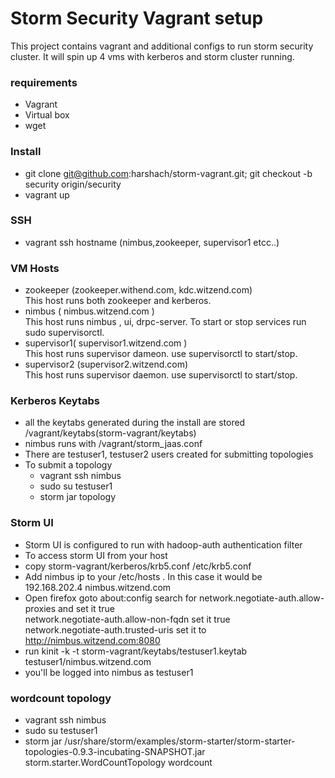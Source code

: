 # Storm Security Vagrant setup

This project contains vagrant and additional configs to run storm security cluster.
It will spin up 4 vms with kerberos and storm cluster running.

### requirements
+ Vagrant 
+ Virtual box
+ wget 

### Install
+ git clone git@github.com:harshach/storm-vagrant.git; git checkout -b security origin/security
+ vagrant up

### SSH
+ vagrant ssh hostname (nimbus,zookeeper, supervisor1 etcc..)

### VM Hosts
+ zookeeper (zookeeper.withend.com, kdc.witzend.com)  
	This host runs both zookeeper and kerberos. 
+ nimbus ( nimbus.witzend.com )  
	This host runs nimbus , ui, drpc-server. 
	To start or stop services run sudo supervisorctl.
+ supervisor1( supervisor1.witzend.com )  
    This host runs supervisor dameon. use supervisorctl to start/stop.
+ supervisor2 (supervisor2.witzend.com)  
	 This host runs supervisor daemon. use supervisorctl to start/stop.

### Kerberos Keytabs
+ all the keytabs generated during the install are stored /vagrant/keytabs(storm-vagrant/keytabs)
+ nimbus runs with /vagrant/storm_jaas.conf
+ There are testuser1, testuser2 users created for submitting topologies
+ To submit a topology  
	+ vagrant ssh nimbus
	+ sudo su testuser1
	+ storm jar topology

### Storm UI
+ Storm UI is configured to run with hadoop-auth authentication filter
+ To access storm UI from your host
+ copy storm-vagrant/kerberos/krb5.conf /etc/krb5.conf
+ Add nimbus ip to your /etc/hosts . In this case it would be  
   192.168.202.4 nimbus.witzend.com
+ Open firefox goto about:config 
  search for network.negotiate-auth.allow-proxies and set it true  
  network.negotiate-auth.allow-non-fqdn set it true  
  network.negotiate-auth.trusted-uris set it to http://nimbus.witzend.com:8080 
+ run kinit -k -t storm-vagrant/keytabs/testuser1.keytab testuser1/nimbus.witzend.com
+ you'll be logged into nimbus as testuser1

### wordcount topology
+ vagrant ssh nimbus
+ sudo su testuser1
+ storm jar /usr/share/storm/examples/storm-starter/storm-starter-topologies-0.9.3-incubating-SNAPSHOT.jar storm.starter.WordCountTopology wordcount
